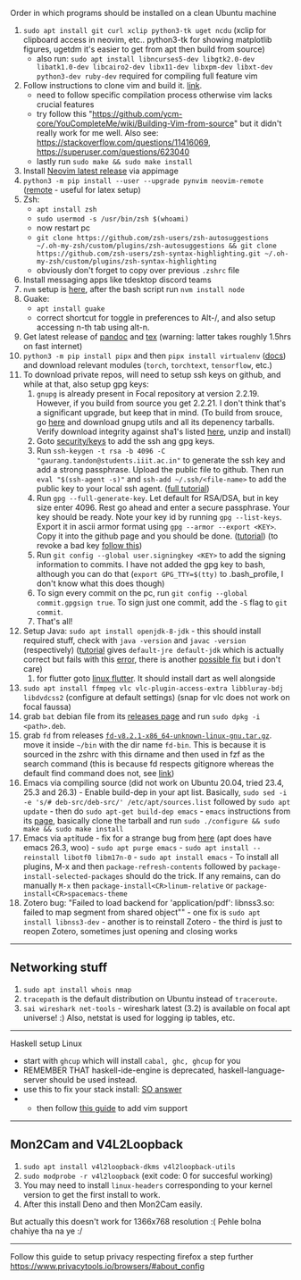   Order in which programs should be installed on a clean Ubuntu machine
  
  1. `sudo apt install git curl xclip python3-tk uget ncdu` (xclip for clipboard access in neovim, etc.. python3-tk for showing matplotlib figures, ugetdm it's easier to get from apt then build from source)
      - also run: `sudo apt install libncurses5-dev libgtk2.0-dev libatk1.0-dev libcairo2-dev libx11-dev libxpm-dev libxt-dev python3-dev ruby-dev` required for compiling full feature vim
  2. Follow instructions to clone vim and build it. [link](https://www.vim.org/git.php). 
      - need to follow specific compilation process otherwise vim lacks crucial features
      - try follow this "https://github.com/ycm-core/YouCompleteMe/wiki/Building-Vim-from-source" but it didn't really work for me well. Also see: https://stackoverflow.com/questions/11416069, https://superuser.com/questions/623040
      - lastly run `sudo make && sudo make install`
  3. Install [Neovim latest release](https://github.com/neovim/neovim/releases/latest) via appimage
  4. `python3 -m pip install --user --upgrade pynvim neovim-remote` ([remote](https://github.com/mhinz/neovim-remote) - useful for latex setup)
  5. Zsh:
      - `apt install zsh`
      - `sudo usermod -s /usr/bin/zsh $(whoami)`
      - now restart pc
      - `git clone https://github.com/zsh-users/zsh-autosuggestions ~/.oh-my-zsh/custom/plugins/zsh-autosuggestions && git clone https://github.com/zsh-users/zsh-syntax-highlighting.git ~/.oh-my-zsh/custom/plugins/zsh-syntax-highlighting`
      - obviously don't forget to copy over previous `.zshrc` file
  6. Install messaging apps like tdesktop discord teams
  6. `nvm` setup is [here](https://github.com/nvm-sh/nvm#installing-and-updating), after the bash script run `nvm install node`
  7. Guake:
      - `apt install guake`
      - correct shortcut for toggle in preferences to Alt-/, and also setup accessing n-th tab using alt-n.
  8. Get latest release of [pandoc](https://github.com/jgm/pandoc/releases/latest) and [tex](https://www.tug.org/texlive/acquire-netinstall.html) (warning: latter takes roughly 1.5hrs on fast internet)
  9. `python3 -m pip install pipx` and then `pipx install virtualenv` ([docs](https://virtualenv.pypa.io/en/stable/installation.html)) and download relevant modules (`torch`, `torchtext`, `tensorflow`, etc.)
  10. To download private repos, will need to setup ssh keys on github, and while at that, also setup gpg keys:
      1. `gnupg` is already present in Focal repository at version 2.2.19. However, if you build from source you get 2.2.21. I don't think that's a significant upgrade, but keep that in mind. (To build from srouce, go [here](https://www.gnupg.org/download/) and download gnupg utils and all its depenency tarballs. Verify download integrity against sha1's listed [here](https://www.gnupg.org/download/integrity_check.html), unzip and install)
      2. Goto [security/keys](https://github.com/settings/keys) to add the ssh ang gpg keys.
      3. Run `ssh-keygen -t rsa -b 4096 -C "gaurang.tandon@students.iiit.ac.in"` to generate the ssh key and add a strong passphrase. Upload the public file to github. Then run `eval "$(ssh-agent -s)"` and `ssh-add ~/.ssh/<file-name>` to add the public key to your local ssh agent. ([full tutorial](https://docs.github.com/en/github/authenticating-to-github/generating-a-new-ssh-key-and-adding-it-to-the-ssh-agent))
      4. Run `gpg --full-generate-key`. Let default for RSA/DSA, but in key size enter 4096. Rest go ahead and enter a secure passphrase. Your key should be ready. Note your key id by running `gpg --list-keys`. Export it in ascii armor format using `gpg --armor --export <KEY>`. Copy it into the github page and you should be done. ([tutorial](https://docs.github.com/en/github/authenticating-to-github/generating-a-new-gpg-key)) (to revoke a bad key [follow this](https://superuser.com/questions/1526283/how-to-revoke-a-gpg-key-and-upload-in-gpg-server))
      5. Run `git config --global user.signingkey <KEY>` to add the signing information to commits. I have not added the gpg key to bash, although you can do that (`export GPG_TTY=$(tty)` to .bash_profile, I don't know what this does though)
      6. To sign every commit on the pc, run `git config --global commit.gpgsign true`. To sign just one commit, add the `-S` flag to `git commit`.
      7. That's all!
  11. Setup Java: `sudo apt install openjdk-8-jdk` - this should install required stuff, check with `java -version` and `javac -version` (respectively) ([tutorial](https://www.digitalocean.com/community/tutorials/how-to-install-java-with-apt-on-ubuntu-20-04) gives `default-jre default-jdk` which is actually correct but fails with this [error](https://stackoverflow.com/questions/55436585/), there is another [possible fix](https://stackoverflow.com/questions/47150410/failed-to-run-sdkmanager-list-with-java-9) but i don't care)
      1. for flutter goto [linux flutter](https://flutter.dev/docs/get-started/install/linux). It should install dart as well alongside
  12. `sudo apt install ffmpeg vlc vlc-plugin-access-extra libbluray-bdj libdvdcss2` (configure at default settings) (snap for vlc does not work on focal faussa)
  13. grab `bat` debian file from its [releases page](https://github.com/sharkdp/bat/releases) and run `sudo dpkg -i <path>.deb`.
  13. grab `fd` from releases [`fd-v8.2.1-x86_64-unknown-linux-gnu.tar.gz`](https://github.com/sharkdp/fd/releases). move it inside `~/bin` with the dir name `fd-bin`. This is because it is sourced in the zshrc with this dirname and then used in fzf as the search command (this is because fd respects gitignore whereas the default find command does not, see [link](https://github.com/junegunn/fzf#respecting-gitignore))
  14. Emacs via compiling source (did not work on Ubuntu 20.04, tried 23.4, 25.3 and 26.3)
    - Enable build-dep in your apt list. Basically, `sudo sed -i -e 's/# deb-src/deb-src/' /etc/apt/sources.list` followed by `sudo apt update`
    - then do `sudo apt-get build-dep emacs`
    - `emacs` instructions from its [page](https://www.gnu.org/software/emacs/download.html), basically clone the tarball and run `sudo ./configure && sudo make && sudo make install`
  15. Emacs via `apt`itude - fix for a strange bug from [here](https://askubuntu.com/questions/1237698/emacs-installation-fails-on-ubuntu-20-04) (apt does have emacs 26.3, woo)
    - `sudo apt purge emacs`
    - `sudo apt install --reinstall libotf0 libm17n-0`
    - `sudo apt install emacs`
    - To install all plugins, M-x and then `package-refresh-contents` followed by `package-install-selected-packages` should do the trick. If any remains, can do manually `M-x` then `package-install<CR>linum-relative` or `package-install<CR>spacemacs-theme`
  15. Zotero bug: "Failed to load backend for 'application/pdf': libnss3.so: failed to map segment from shared object""
    - one fix is `sudo apt install libnss3-dev`
    - another is to reinstall Zotero
    - the third is just to reopen Zotero, sometimes just opening and closing works

------

## Networking stuff

1. `sudo apt install whois nmap`
2. `tracepath` is the default distribution on Ubuntu instead of `traceroute`.
3. `sai wireshark net-tools` - wireshark latest (3.2) is available on focal apt universe! :) Also, netstat is used for logging ip tables, etc.

-------

Haskell setup Linux

- start with `ghcup` which will install `cabal, ghc, ghcup` for you
- REMEMBER THAT haskell-ide-engine is deprecated, haskell-language-server should be used instead.
- use this to fix your stack install: [SO answer](https://stackoverflow.com/questions/53385640/how-to-prevent-stack-from-downloading-ghc-for-every-new-project)
- - then follow [this guide](http://marco-lopes.com/articles/Vim-and-Haskell-in-2019/) to add vim support

------

## Mon2Cam and V4L2Loopback

1. `sudo apt install v4l2loopback-dkms v4l2loopback-utils`
2. `sudo modprobe -r v4l2loopback` (exit code: 0 for succesful working)
3. You may need to install `linux-headers` corresponding to your kernel version to get the first install to work.
4. After this install Deno and then Mon2Cam easily.

But actually this doesn't work for 1366x768 resolution :( Pehle bolna chahiye tha na ye :/

-------

Follow this guide to setup privacy respecting firefox a step further https://www.privacytools.io/browsers/#about_config
